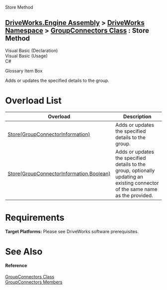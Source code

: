 Store Method   
  
[DriveWorks.Engine Assembly](topic2156.md) > [DriveWorks Namespace](topic2159.md) > [GroupConnectors Class](topic3097.md) : Store Method  
---  
  
Visual Basic (Declaration)    
Visual Basic (Usage)    
C# 

Glossary Item Box

Adds or updates the specified details to the group. 

# Overload List

Overload| Description  
---|---  
[Store(GroupConnectorInformation)](topic3107.md)| Adds or updates the specified details to the group.   
[Store(GroupConnectorInformation,Boolean)](topic3108.md)| Adds or updates the specified details to the group, optionally updating an existing connector of the same name as the provided.   
  
# Requirements

**Target Platforms:** Please see DriveWorks software prerequisites.

# See Also

#### Reference

[GroupConnectors Class](topic3097.md)   
[GroupConnectors Members](topic3098.md)


